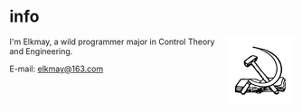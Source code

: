 

# info

<img src="/logo.png" align="right" alt="logo">

I'm Elkmay, a wild programmer major in Control Theory and Engineering. 

E-mail: elkmay@163.com

